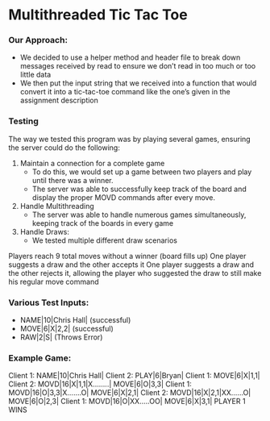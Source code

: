 
# Multithreaded Tic Tac Toe
### Our Approach:
 - We decided to use a helper method and header file to break down messages received by read to ensure we don’t read in too much or too little data
 - We then put the input string that we received into a function that would convert it into a tic-tac-toe command like the one’s given in the assignment description

### Testing
The way we tested this program was by playing several games, ensuring the server could do the following:
1. Maintain a connection for a complete game
	- To do this, we would set up a game between two players and play until there was a winner.<br>
	- The server was able to successfully keep track of the board and display the proper MOVD commands after every move.
2. Handle Multithreading
   	- The server was able to handle numerous games simultaneously, keeping track of the boards in every game
4. Handle Draws:
	- We tested multiple different draw scenarios


Players reach 9 total moves without a winner (board fills up)
One player suggests a draw and the other accepts it
One player suggests a draw and the other rejects it, allowing the player who suggested the draw to still make his regular move command

### Various Test Inputs:
- NAME|10|Chris Hall| (successful)
- MOVE|6|X|2,2| (successful)
- RAW|2|S| (Throws Error)

### Example Game:
Client 1: NAME|10|Chris Hall|
Client 2: PLAY|6|Bryan|
Client 1: MOVE|6|X|1,1|
Client 2: MOVD|16|X|1,1|X……..|
	MOVE|6|O|3,3|
Client 1: MOVD|16|O|3,3|X…….O|
	MOVE|6|X|2,1|
Client 2: MOVD|16|X|2,1|XX……O|
	MOVE|6|O|2,3|
Client 1: MOVD|16|O|XX…..OO|
	MOVE|6|X|3,1|
PLAYER 1 WINS
